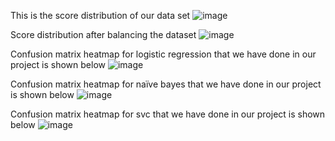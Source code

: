 This is the score distribution of our data set
![image](https://github.com/user-attachments/assets/511bb5f5-c9c0-4a78-bd19-00bfd2dbcc9c)





Score distribution after balancing the dataset
![image](https://github.com/user-attachments/assets/581fd4d4-fa68-454e-88af-84b9407d4594)





Confusion matrix heatmap for logistic regression that we have done in our project is shown below
![image](https://github.com/user-attachments/assets/0614759d-2146-4992-ae7f-e5ed266230b9)





Confusion matrix heatmap for naïve bayes that we have done in our project is shown below
![image](https://github.com/user-attachments/assets/715ee9a6-1e11-4aa7-93a4-b63cb68b6aea)





Confusion matrix heatmap for svc that we have done in our project is shown below
![image](https://github.com/user-attachments/assets/3414f6d9-3bc5-405d-9203-4e07ec9e0a0d)










